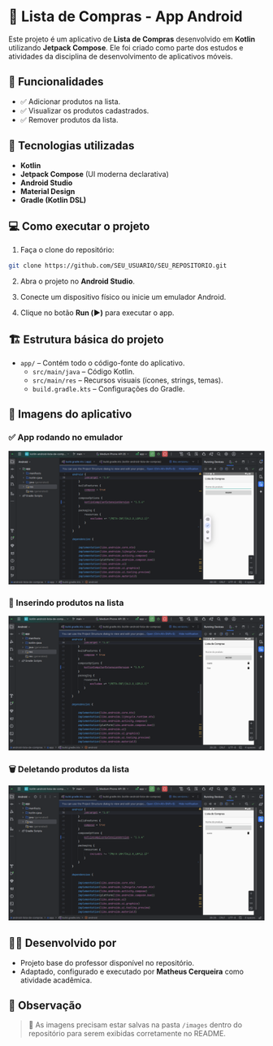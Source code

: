 
# 📱 Lista de Compras - App Android

Este projeto é um aplicativo de **Lista de Compras** desenvolvido em **Kotlin** utilizando **Jetpack Compose**. Ele foi criado como parte dos estudos e atividades da disciplina de desenvolvimento de aplicativos móveis.

## 🎯 Funcionalidades

- ✅ Adicionar produtos na lista.
- ✅ Visualizar os produtos cadastrados.
- ✅ Remover produtos da lista.

## 🚀 Tecnologias utilizadas

- **Kotlin**
- **Jetpack Compose** (UI moderna declarativa)
- **Android Studio**
- **Material Design**
- **Gradle (Kotlin DSL)**

## 💻 Como executar o projeto

1. Faça o clone do repositório:
```bash
git clone https://github.com/SEU_USUARIO/SEU_REPOSITORIO.git
```

2. Abra o projeto no **Android Studio**.

3. Conecte um dispositivo físico ou inicie um emulador Android.

4. Clique no botão **Run (▶️)** para executar o app.

## 🏗️ Estrutura básica do projeto

- `app/` – Contém todo o código-fonte do aplicativo.
  - `src/main/java` – Código Kotlin.
  - `src/main/res` – Recursos visuais (ícones, strings, temas).
  - `build.gradle.kts` – Configurações do Gradle.

## 📸 **Imagens do aplicativo**

### ✅ App rodando no emulador
![App rodando](./images/app-rodando.png)

### 🛒 Inserindo produtos na lista
![Inserindo produtos](./images/inserindo-produtos.png)

### 🗑️ Deletando produtos da lista
![Deletando produtos](./images/deletando-produtos.png)

## 🧑‍💻 Desenvolvido por

- Projeto base do professor disponível no repositório.
- Adaptado, configurado e executado por **Matheus Cerqueira** como atividade acadêmica.

## 📂 Observação
> 🔸 As imagens precisam estar salvas na pasta `/images` dentro do repositório para serem exibidas corretamente no README.
